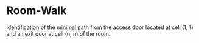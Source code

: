# Room-Walk
Identification of the minimal path from the access door located at cell (1, 1) and an exit door at cell (n, n) of the room.
